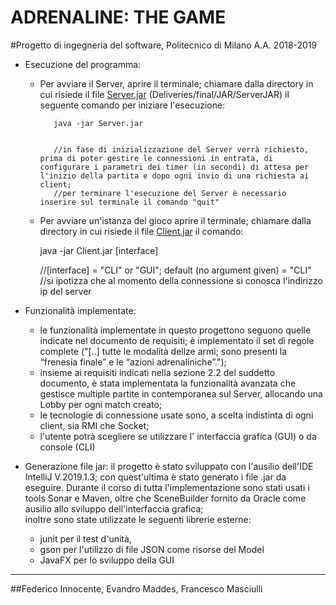 # ADRENALINE: THE GAME
#Progetto di ingegneria del software, Politecnico di Milano A.A. 2018-2019


* Esecuzione del programma:
    
   * Per avviare il Server, aprire il terminale; chiamare dalla directory in cui risiede il file [Server.jar] (Deliveries/final/JAR/ServerJAR) il seguente comando per iniziare l'esecuzione:
       
       
     
            java -jar Server.jar 
            
            
            //in fase di inizializzazione del Server verrà richiesto, prima di poter gestire le connessioni in entrata, di configurare i parametri dei timer (in secondi) di attesa per l'inizio della partita e dopo ogni invio di una richiesta ai client;
            //per terminare l'esecuzione del Server è necessario inserire sul terminale il comando "quit" 
  
    
   
    
   * Per avviare un'istanza del gioco aprire il terminale; chiamare dalla directory in cui risiede il file [Client.jar] il comando:
     
     
        java -jar Client.jar [interface]
        
        
        //[interface] = "CLI" or "GUI"; default (no argument given) = "CLI"
        //si ipotizza che al momento della connessione si conosca l'indirizzo ip del server
        
    
    
* Funzionalità implementate:
    
   * le funzionalità implementate in questo progettono seguono quelle indicate nel documento de requisiti;
    è implementato il set di regole complete ("[..] tutte le modalità dellze armi; sono presenti la “frenesia finale” e le “azioni adrenaliniche”."); 
   * insieme ai requisiti indicati nella sezione 2.2 del suddetto documento, è stata implementata la funzionalità avanzata che gestisce multiple partite in contemporanea sul Server, allocando una Lobby per ogni match creato;
   * le tecnologie di connessione usate sono, a scelta indistinta di ogni client, sia RMI che Socket; 
   * l'utente potrà scegliere se utilizzare l' interfaccia grafica (GUI) o da console (CLI)
    
    
     
* Generazione file jar: 
il progetto è stato sviluppato con l'ausilio dell'IDE IntelliJ V.2019.1.3; con quest'ultima è stato generato i file .jar da eseguire. Durante il corso di tutta l'implementazione sono stati usati i tools Sonar e Maven, oltre che SceneBuilder fornito da Oracle come ausilio allo sviluppo dell'interfaccia grafica;  
inoltre sono state utilizzate le seguenti librerie esterne:
    * junit per il test d'unità, 
    * gson per l'utilizzo di file JSON come risorse del Model
    * JavaFX per lo sviluppo della GUI


---
##Federico Innocente, Evandro Maddes, Francesco Masciulli






[Server.jar]: Deliveries/final/JAR/ServerJAR/Server.jar
[Client.jar]: Deliveries/final/JAR/ClientJAR/Client.jar